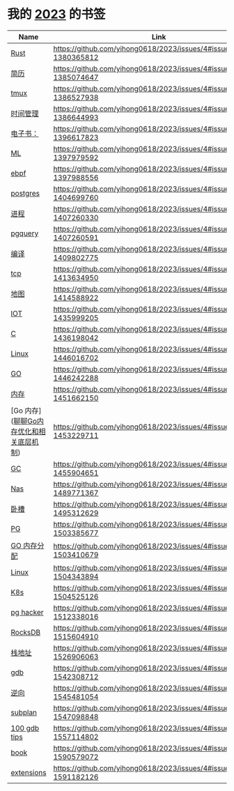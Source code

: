 # 我的 [2023](https://github.com/yihong0618/2023/issues/4) 的书签

| Name | Link | Add | Update | Has_file | 
 | ---- | ---- | ---- | ---- | ---- |
| [Rust](https://marabos.nl/atomics/preface.html) | https://github.com/yihong0618/2023/issues/4#issuecomment-1380365812 | 2023-01-12 | 2023-02-06 | False |
| [简历](https://resume.frostming.com/zh/) | https://github.com/yihong0618/2023/issues/4#issuecomment-1385074647 | 2023-01-17 | 2023-01-17 | False |
| [tmux](https://tmuxcheatsheet.com/) | https://github.com/yihong0618/2023/issues/4#issuecomment-1386527938 | 2023-01-18 | 2023-01-18 | False |
| [时间管理](https://evantravers.com/articles/2022/06/30/dating-other-task-managers/) | https://github.com/yihong0618/2023/issues/4#issuecomment-1386644993 | 2023-01-18 | 2023-01-18 | False |
| [电子书：](https://zebra.9farm.com/) | https://github.com/yihong0618/2023/issues/4#issuecomment-1396617823 | 2023-01-19 | 2023-01-20 | False |
| [ML](https://www.youtube.com/watch?v=PaCmpygFfXo&t=129) | https://github.com/yihong0618/2023/issues/4#issuecomment-1397979592 | 2023-01-20 | 2023-01-20 | False |
| [ebpf]([ttps://www.kawabangga.com/posts/4894](https://www.kawabangga.com/posts/4894)) | https://github.com/yihong0618/2023/issues/4#issuecomment-1397988556 | 2023-01-20 | 2023-01-26 | False |
| [postgres](锁：) | https://github.com/yihong0618/2023/issues/4#issuecomment-1404699760 | 2023-01-26 | 2023-03-03 | False |
| [进程](https://www.higuoxing.com/archives/process-sync/) | https://github.com/yihong0618/2023/issues/4#issuecomment-1407260330 | 2023-01-28 | 2023-01-28 | False |
| [pgquery](https://gist.github.com/rgreenjr/3637525) | https://github.com/yihong0618/2023/issues/4#issuecomment-1407260591 | 2023-01-28 | 2023-01-28 | False |
| [编译](https://notes.eatonphil.com/2023-01-30-livescheme.html) | https://github.com/yihong0618/2023/issues/4#issuecomment-1409802775 | 2023-01-31 | 2023-01-31 | False |
| [tcp](https://jvns.ca/blog/2016/03/16/tcpdump-is-amazing/) | https://github.com/yihong0618/2023/issues/4#issuecomment-1413634950 | 2023-02-02 | 2023-02-02 | False |
| [地图](https://lewinb.net/posts/03_geohub/) | https://github.com/yihong0618/2023/issues/4#issuecomment-1414588922 | 2023-02-03 | 2023-02-03 | False |
| [IOT](https://www.twblogs.net/a/5b8e38282b7177188343976f/?lang=zh-cn) | https://github.com/yihong0618/2023/issues/4#issuecomment-1435999205 | 2023-02-19 | 2023-02-19 | False |
| [C](https://blog.joren.ga/less-known-c#array-pointers) | https://github.com/yihong0618/2023/issues/4#issuecomment-1436198042 | 2023-02-20 | 2023-02-20 | False |
| [Linux](https://www.win.tue.nl/~aeb/linux/lk/lk-9.html#ss9.6) | https://github.com/yihong0618/2023/issues/4#issuecomment-1446016702 | 2023-02-27 | 2023-02-27 | False |
| [GO](https://www.hitzhangjie.pro/debugger101.io/) | https://github.com/yihong0618/2023/issues/4#issuecomment-1446242288 | 2023-02-27 | 2023-02-28 | False |
| [内存](https://hulkdev.com/posts-overcommit-memory/) | https://github.com/yihong0618/2023/issues/4#issuecomment-1451662150 | 2023-03-02 | 2023-03-06 | False |
| [Go 内存]([聊聊Go内存优化和相关底层机制](https://wudaijun.com/2019/09/go-performance-optimization/ )) | https://github.com/yihong0618/2023/issues/4#issuecomment-1453229711 | 2023-03-03 | 2023-03-03 | False |
| [GC](https://bbs.huaweicloud.com/blogs/296981) | https://github.com/yihong0618/2023/issues/4#issuecomment-1455904651 | 2023-03-06 | 2023-03-06 | False |
| [Nas](https://blog.imalan.cn/archives/apple-tv-and-synology-ds220plus/) | https://github.com/yihong0618/2023/issues/4#issuecomment-1489771367 | 2023-03-30 | 2023-03-30 | False |
| [卧槽](http://hep.tsinghua.edu.cn/~orv/) | https://github.com/yihong0618/2023/issues/4#issuecomment-1495312629 | 2023-04-04 | 2023-04-04 | False |
| [PG](https://www.anbob.com/archives/6970.html) | https://github.com/yihong0618/2023/issues/4#issuecomment-1503385677 | 2023-04-11 | 2023-04-11 | False |
| [GO 内存分配](https://www.linuxzen.com/go-memory-allocator-visual-guide.html) | https://github.com/yihong0618/2023/issues/4#issuecomment-1503410679 | 2023-04-11 | 2023-04-11 | False |
| [Linux](https://github.com/lorenzo-stoakes/linux-vm-notes) | https://github.com/yihong0618/2023/issues/4#issuecomment-1504343894 | 2023-04-12 | 2023-04-12 | False |
| [K8s](https://mihai-albert.com/) | https://github.com/yihong0618/2023/issues/4#issuecomment-1504525126 | 2023-04-12 | 2023-04-12 | False |
| [pg hacker](https://blog.anayrat.info/en/) | https://github.com/yihong0618/2023/issues/4#issuecomment-1512338016 | 2023-04-18 | 2023-04-18 | False |
| [RocksDB](https://artem.krylysov.com/blog/) | https://github.com/yihong0618/2023/issues/4#issuecomment-1515604910 | 2023-04-20 | 2023-04-20 | False |
| [栈地址](https://eli.thegreenplace.net/2011/09/06/stack-frame-layout-on-x86-64) | https://github.com/yihong0618/2023/issues/4#issuecomment-1526906063 | 2023-04-28 | 2023-04-28 | False |
| [gdb](https://evilpan.com/2020/09/13/gdb-tips/) | https://github.com/yihong0618/2023/issues/4#issuecomment-1542308712 | 2023-05-10 | 2023-05-10 | False |
| [逆向](https://curz0n.github.io/2019/12/24/js-decrypt/) | https://github.com/yihong0618/2023/issues/4#issuecomment-1545481054 | 2023-05-12 | 2023-05-12 | False |
| [subplan](https://blog.hidva.com/2020/07/06/pg-subplan-rescan/) | https://github.com/yihong0618/2023/issues/4#issuecomment-1547098848 | 2023-05-15 | 2023-05-15 | False |
| [100 gdb tips](https://github.com/hellogcc/100-gdb-tips/blob/master/src/index.md) | https://github.com/yihong0618/2023/issues/4#issuecomment-1557114802 | 2023-05-22 | 2023-05-22 | False |
| [book](https://leapbook.readthedocs.io/en/latest/index.html) | https://github.com/yihong0618/2023/issues/4#issuecomment-1590579072 | 2023-06-14 | 2023-06-14 | False |
| [extensions](http://liuyangming.tech/08-2018/extension-dev.html) | https://github.com/yihong0618/2023/issues/4#issuecomment-1591182126 | 2023-06-14 | 2023-06-14 | False |
